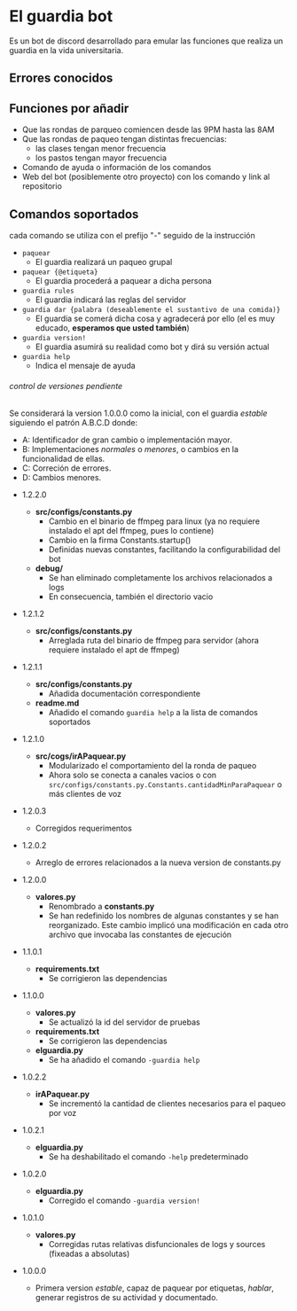 # El guardia bot    
Es un bot de discord desarrollado para emular las funciones que realiza un guardia en la vida universitaria.

## Errores conocidos

## Funciones por añadir
* Que las rondas de parqueo comiencen desde las 9PM hasta las 8AM
* Que las rondas de paqueo tengan distintas frecuencias:
  * las clases tengan menor frecuencia
  * los pastos tengan mayor frecuencia
* Comando de ayuda o información de los comandos
* Web del bot (posiblemente otro proyecto) con los comando y link al repositorio

## Comandos soportados
cada comando se utiliza con el prefijo "-" seguido de la instrucción
* `paquear`
  * El guardia realizará un paqueo grupal
* `paquear {@etiqueta}`
  * El guardia procederá a paquear a dicha persona
* `guardia rules`
  * El guardia indicará las reglas del servidor
* `guardia dar {palabra (deseablemente el sustantivo de una comida)}`
  * El guardia se comerá dicha cosa y agradecerá por ello (el es muy educado, **esperamos que usted también**)
* `guardia version!`
  * El guardia asumirá su realidad como bot y dirá su versión actual
* `guardia help`
  * Indica el mensaje de ayuda

###### _control de versiones pendiente_
Se considerará la version 1.0.0.0 como la inicial, con el guardia _estable_ siguiendo el patrón A.B.C.D donde:
- A: Identificador de gran cambio o implementación mayor.
- B: Implementaciones _normales_ o _menores_, o cambios en la funcionalidad de ellas.
- C: Correción de errores.
- D: Cambios menores.

* 1.2.2.0
  * **src/configs/constants.py**
    * Cambio en el binario de ffmpeg para linux (ya no requiere instalado el apt del ffmpeg, pues lo contiene)
    * Cambio en la firma Constants.startup()
    * Definidas nuevas constantes, facilitando la configurabilidad del bot
  * **debug/**
    * Se han eliminado completamente los archivos relacionados a logs
    * En consecuencia, también el directorio vacio
* 1.2.1.2
  * **src/configs/constants.py**
    * Arreglada ruta del binario de ffmpeg para servidor (ahora requiere instalado el apt de ffmpeg)
    
* 1.2.1.1
  * **src/configs/constants.py**
    * Añadida documentación correspondiente
  * **readme.md**
    * Añadido el comando `guardia help` a la lista de comandos soportados

* 1.2.1.0
  * **src/cogs/irAPaquear.py**
    * Modularizado el comportamiento del la ronda de paqueo
    * Ahora solo se conecta a canales vacios o con `src/configs/constants.py.Constants.cantidadMinParaPaquear` o más clientes de voz

* 1.2.0.3
  * Corregidos requerimentos

* 1.2.0.2
  * Arreglo de errores relacionados a la nueva version de constants.py

* 1.2.0.0
  * **valores.py**
    * Renombrado a **constants.py**
    * Se han redefinido los nombres de algunas constantes y se han reorganizado. Este cambio implicó una modificación en cada otro archivo que invocaba las constantes de ejecución

* 1.1.0.1
  * **requirements.txt**
    * Se corrigieron las dependencias
* 1.1.0.0
  * **valores.py**
    * Se actualizó la id del servidor de pruebas
  * **requirements.txt**
    * Se corrigieron las dependencias
  * **elguardia.py**
    * Se ha añadido el comando `-guardia help`
* 1.0.2.2
  * **irAPaquear.py**
    * Se incrementó la cantidad de clientes necesarios para el paqueo por voz
* 1.0.2.1
  * **elguardia.py**
    * Se ha deshabilitado el comando `-help` predeterminado
* 1.0.2.0
  * **elguardia.py**
    * Corregido el comando `-guardia version!`
* 1.0.1.0
  * **valores.py**
    * Corregidas rutas relativas disfuncionales de logs y sources (fixeadas a absolutas)
* 1.0.0.0
  * Primera version _estable_, capaz de paquear por etiquetas, _hablar_, generar registros de su actividad y documentado.